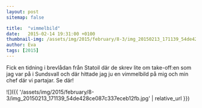 ```yaml
---
layout: post
sitemap: false

title:  "vimmelbild"
date:   2015-02-14 19:31:00 +0100
thumbnail-img: /assets/img/2015/february/8-3/img_20150213_171139_54de428ce087c337eceb12fb.jpg
author: Eva
tags: [2015]
---
```


Fick en tidning i brevlådan från Statoil där de skrev lite om take-off:en som jag var på i Sundsvall och där hittade jag ju en vimmelbild på mig och min chef där vi partajar. Se där!

![]({{ '/assets/img/2015/february/8-3/img_20150213_171139_54de428ce087c337eceb12fb.jpg'  | relative_url }})

